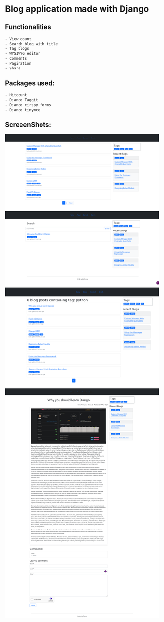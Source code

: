 # Blog application made with Django 

## Functionalities
    - View count
    - Search blog with title
    - Tag blogs 
    - WYSIWYG editor
    - Comments
    - Pagination
    - Share

## Packages used:
    - Hitcount
    - Django Taggit
    - Django cirspy forms
    - Django tinymce
   
## ScreeenShots:
![](https://github.com/sulavmhrzn/django-blog/blob/main/screenshots/home.png)
![](https://github.com/sulavmhrzn/django-blog/blob/main/screenshots/search.png)
![](https://github.com/sulavmhrzn/django-blog/blob/main/screenshots/tag.png)
![](https://github.com/sulavmhrzn/django-blog/blob/main/screenshots/detail.png)
